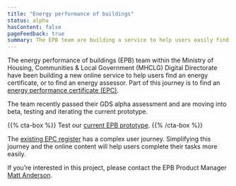 ```yaml
---
title: "Energy performance of buildings"
status: alpha
hasContent: false
pageFeedback: true
summary: The EPB team are building a service to help users easily find an energy certificate or assessor, whilst we’re working to open up the available data.
---
```


The energy performance of buildings (EPB) team within the Ministry of Housing, Communities & Local Government (MHCLG) Digital Directorate have been building a new online service to help users find an energy certificate, or to find an energy assessor. Part of this journey is to find an [energy performance certificate (EPC)](https://www.gov.uk/buy-sell-your-home/energy-performance-certificates).

The team recently passed their GDS alpha assessment and are moving into beta, testing and iterating the current prototype.

{{% cta-box %}}
Test our [current EPB prototype](https://mhclg-epb-prototype-04.herokuapp.com).
{{% /cta-box %}}

The [existing EPC register](https://www.epcregister.com/) has a complex user journey. Simplifying this journey and the online content will help users complete their tasks more easily.

If you’re interested in this project, please contact the EPB Product Manager [Matt Anderson](mailto:Matthew.Anderson@communities.gov.uk).
